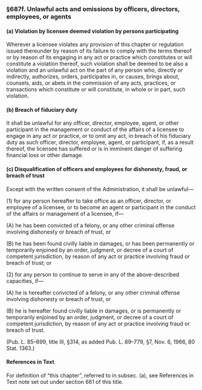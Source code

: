 ### §687f. Unlawful acts and omissions by officers, directors, employees, or agents ###

#### (a) Violation by licensee deemed violation by persons participating ####

Wherever a licensee violates any provision of this chapter or regulation issued thereunder by reason of its failure to comply with the terms thereof or by reason of its engaging in any act or practice which constitutes or will constitute a violation thereof, such violation shall be deemed to be also a violation and an unlawful act on the part of any person who, directly or indirectly, authorizes, orders, participates in, or causes, brings about, counsels, aids, or abets in the commission of any acts, practices, or transactions which constitute or will constitute, in whole or in part, such violation.

#### (b) Breach of fiduciary duty ####

It shall be unlawful for any officer, director, employee, agent, or other participant in the management or conduct of the affairs of a licensee to engage in any act or practice, or to omit any act, in breach of his fiduciary duty as such officer, director, employee, agent, or participant, if, as a result thereof, the licensee has suffered or is in imminent danger of suffering financial loss or other damage.

#### (c) Disqualification of officers and employees for dishonesty, fraud, or breach of trust ####

Except with the written consent of the Administration, it shall be unlawful—

(1) for any person hereafter to take office as an officer, director, or employee of a licensee, or to become an agent or participant in the conduct of the affairs or management of a licensee, if—

(A) he has been convicted of a felony, or any other criminal offense involving dishonesty or breach of trust, or

(B) he has been found civilly liable in damages, or has been permanently or temporarily enjoined by an order, judgment, or decree of a court of competent jurisdiction, by reason of any act or practice involving fraud or breach of trust; or

(2) for any person to continue to serve in any of the above-described capacities, if—

(A) he is hereafter convicted of a felony, or any other criminal offense involving dishonesty or breach of trust, or

(B) he is hereafter found civilly liable in damages, or is permanently or temporarily enjoined by an order, judgment, or decree of a court of competent jurisdiction, by reason of any act or practice involving fraud or breach of trust.

(Pub. L. 85–699, title III, §314, as added Pub. L. 89–779, §7, Nov. 6, 1966, 80 Stat. 1363.)

#### References in Text ####

For definition of “this chapter”, referred to in subsec. (a), see References in Text note set out under section 661 of this title.